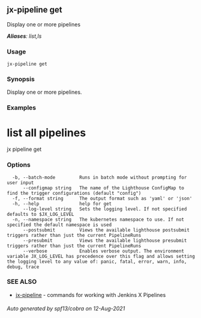 ## jx-pipeline get

Display one or more pipelines

***Aliases**: list,ls*

### Usage

```
jx-pipeline get
```

### Synopsis

Display one or more pipelines.

### Examples

  # list all pipelines
  jx pipeline get

### Options

```
  -b, --batch-mode         Runs in batch mode without prompting for user input
      --configmap string   The name of the Lighthouse ConfigMap to find the trigger configurations (default "config")
  -f, --format string      The output format such as 'yaml' or 'json'
  -h, --help               help for get
      --log-level string   Sets the logging level. If not specified defaults to $JX_LOG_LEVEL
  -n, --namespace string   The kubernetes namespace to use. If not specified the default namespace is used
      --postsubmit         Views the available lighthouse postsubmit triggers rather than just the current PipelineRuns
      --presubmit          Views the available lighthouse presubmit triggers rather than just the current PipelineRuns
      --verbose            Enables verbose output. The environment variable JX_LOG_LEVEL has precedence over this flag and allows setting the logging level to any value of: panic, fatal, error, warn, info, debug, trace
```

### SEE ALSO

* [jx-pipeline](jx-pipeline.md)	 - commands for working with Jenkins X Pipelines

###### Auto generated by spf13/cobra on 12-Aug-2021
